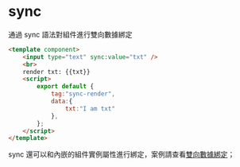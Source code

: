 # sync

通過 sync 語法對組件進行雙向數據綁定

<comp-viewer comp-name="sync-render">

```html
<template component>
    <input type="text" sync:value="txt" />
    <br>
    render txt: {{txt}}
    <script>
        export default {
            tag:"sync-render",
            data:{
                txt:"I am txt"
            },
        };
    </script>
</template>
```

</comp-viewer>

sync 還可以和內嵌的組件實例屬性進行綁定，案例請查看[雙向數據綁定](../../cases/sync.md)；